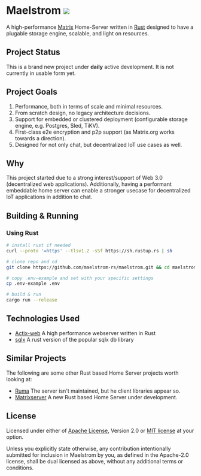 # Maelstrom ![](https://github.com/maelstrom-rs/maelstrom/workflows/Build/badge.svg)

A high-performance [Matrix](https://matrix.org) Home-Server written in [Rust](rust-lang.org) designed to have a plugable storage engine, scalable, and light on resources.

## Project Status

This is a brand new project under **daily** active development. It is not currently in usable form yet.

## Project Goals

1. Performance, both in terms of scale and minimal resources.
2. From scratch design, no legacy architecture decisions.
3. Support for embedded or clustered deployment (configurable storage engine, e.g. Postgres, Sled, TiKV).
4. First-class e2e encryption and p2p support (as Matrix.org works towards a direction).
5. Designed for not only chat, but decentralized IoT use cases as well.

## Why

This project started due to a strong interest/support of Web 3.0 (decentralized web applications). Additionally,
having a performant embeddable home server can enable a stronger usecase for decentralized IoT applications in addition to chat.

## Building & Running

### Using Rust

```bash
# install rust if needed
curl --proto '=https' --tlsv1.2 -sSf https://sh.rustup.rs | sh

# clone repo and cd
git clone https://github.com/maelstrom-rs/maelstrom.git && cd maelstrom

# copy .env-example and set with your specific settings
cp .env-example .env

# build & run
cargo run --release
```

## Technologies Used

- [Actix-web](https://actix.rs) A high performance webserver written in Rust
- [sqlx](https://github.com/launchbadge/sqlx) A rust version of the popular sqlx db library

## Similar Projects

The following are some other Rust based Home Server projects worth looking at:

- [Ruma](https://github.com/ruma) The server isn't maintained, but he client libraries appear so.
- [Matrixserver](https://git.koesters.xyz/timo/matrixserver) A new Rust based Home Server under development.

## License

Licensed under either of [Apache License](LICENSE-APACHE), Version
2.0 or [MIT license](LICENSE-MIT) at your option.

Unless you explicitly state otherwise, any contribution intentionally submitted
for inclusion in Maelstrom by you, as defined in the Apache-2.0 license, shall be
dual licensed as above, without any additional terms or conditions.
